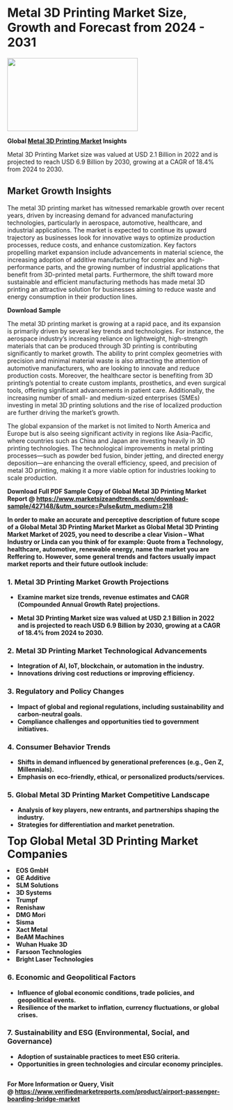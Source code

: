 <H1>Metal 3D Printing Market Size, Growth and Forecast from 2024 - 2031</H1><img class="aligncenter size-medium wp-image-584254" src="https://thirdeyenews.in/wp-content/uploads/2024/09/Global-Market-Research-300x168.jpeg" alt="" width="300" height="168" /><p><strong>Global&nbsp;<a href="https://www.marketsizeandtrends.com/download-sample/427148/&amp;utm_source=Pulse&amp;utm_medium=218">Metal 3D Printing Market</a> Insights</strong></p><p>Metal 3D Printing Market size was valued at USD 2.1 Billion in 2022 and is projected to reach USD 6.9 Billion by 2030, growing at a CAGR of 18.4% from 2024 to 2030.</p><p><h2>Market Growth Insights</h2> <p>The metal 3D printing market has witnessed remarkable growth over recent years, driven by increasing demand for advanced manufacturing technologies, particularly in aerospace, automotive, healthcare, and industrial applications. The market is expected to continue its upward trajectory as businesses look for innovative ways to optimize production processes, reduce costs, and enhance customization. Key factors propelling market expansion include advancements in material science, the increasing adoption of additive manufacturing for complex and high-performance parts, and the growing number of industrial applications that benefit from 3D-printed metal parts. Furthermore, the shift toward more sustainable and efficient manufacturing methods has made metal 3D printing an attractive solution for businesses aiming to reduce waste and energy consumption in their production lines.</p> <p><strong>Download Sample</strong></p> <p>The metal 3D printing market is growing at a rapid pace, and its expansion is primarily driven by several key trends and technologies. For instance, the aerospace industry’s increasing reliance on lightweight, high-strength materials that can be produced through 3D printing is contributing significantly to market growth. The ability to print complex geometries with precision and minimal material waste is also attracting the attention of automotive manufacturers, who are looking to innovate and reduce production costs. Moreover, the healthcare sector is benefiting from 3D printing’s potential to create custom implants, prosthetics, and even surgical tools, offering significant advancements in patient care. Additionally, the increasing number of small- and medium-sized enterprises (SMEs) investing in metal 3D printing solutions and the rise of localized production are further driving the market’s growth.</p> <p>The global expansion of the market is not limited to North America and Europe but is also seeing significant activity in regions like Asia-Pacific, where countries such as China and Japan are investing heavily in 3D printing technologies. The technological improvements in metal printing processes—such as powder bed fusion, binder jetting, and directed energy deposition—are enhancing the overall efficiency, speed, and precision of metal 3D printing, making it a more viable option for industries looking to scale production.</p> <p><strong></p><p><span class=""><strong>Download Full PDF Sample Copy of Global Metal 3D Printing Market Report</strong> @ <a href="https://www.marketsizeandtrends.com/download-sample/427148/&amp;utm_source=Pulse&amp;utm_medium=218" target="_blank">https://www.marketsizeandtrends.com/download-sample/427148/&amp;utm_source=Pulse&amp;utm_medium=218</a></span></p><p>In order to make an accurate and perceptive description of future scope of a Global&nbsp;Metal 3D Printing Market Market as Global&nbsp;Metal 3D Printing Market Market of 2025, you need to describe a clear Vision &ndash; What Industry or Linda can you think of for example: Quote from a Technology, healthcare, automotive, renewable energy, name the market you are Reffering to. However, some general trends and factors usually impact market reports and their future outlook include:</p><h3>1.&nbsp;<strong>Metal 3D Printing Market Growth Projections</strong></h3><ul><li>Examine market size trends, revenue estimates and CAGR (Compounded Annual Growth Rate) projections.</li><li><p>Metal 3D Printing Market size was valued at USD 2.1 Billion in 2022 and is projected to reach USD 6.9 Billion by 2030, growing at a CAGR of 18.4% from 2024 to 2030.</p></li></ul><h3>2.&nbsp;<strong>Metal 3D Printing Market Technological Advancements</strong></h3><ul><li>Integration of AI, IoT, blockchain, or automation in the industry.</li><li>Innovations driving cost reductions or improving efficiency.</li></ul><h3>3.&nbsp;<strong>Regulatory and Policy Changes</strong></h3><ul><li>Impact of global and regional regulations, including sustainability and carbon-neutral goals.</li><li>Compliance challenges and opportunities tied to government initiatives.</li></ul><h3>4.&nbsp;<strong>Consumer Behavior Trends</strong></h3><ul><li>Shifts in demand influenced by generational preferences (e.g., Gen Z, Millennials).</li><li>Emphasis on eco-friendly, ethical, or personalized products/services.</li></ul><h3>5.&nbsp;<strong>Global Metal 3D Printing Market Competitive Landscape</strong></h3><ul><li>Analysis of key players, new entrants, and partnerships shaping the industry.</li><li>Strategies for differentiation and market penetration.</li></ul><p data-pm-slice="1 1 []"><span style="color: inherit; font-family: inherit; font-size: 25px;">Top Global Metal 3D Printing Market Companies</span></p><div class="" data-test-id=""><p><li>EOS GmbH</li><li> GE Additive</li><li> SLM Solutions</li><li> 3D Systems</li><li> Trumpf</li><li> Renishaw</li><li> DMG Mori</li><li> Sisma</li><li> Xact Metal</li><li> BeAM Machines</li><li> Wuhan Huake 3D</li><li> Farsoon Technologies</li><li> Bright Laser Technologies</li></p></div><h3>6.&nbsp;<strong>Economic and Geopolitical Factors</strong></h3><ul><li>Influence of global economic conditions, trade policies, and geopolitical events.</li><li>Resilience of the market to inflation, currency fluctuations, or global crises.</li></ul><h3>7.&nbsp;<strong>Sustainability and ESG (Environmental, Social, and Governance)</strong></h3><ul><li>Adoption of sustainable practices to meet ESG criteria.</li><li>Opportunities in green technologies and circular economy principles.</li></ul><h2><strong style="font-size: 14px;">For More Information or Query, Visit @&nbsp;</strong><a style="background-color: #ffffff; font-size: 14px;" href="https://www.marketsizeandtrends.com/report/metal-3d-printing-market/" target="_blank">https://www.verifiedmarketreports.com/product/airport-passenger-boarding-bridge-market</a></h2>
